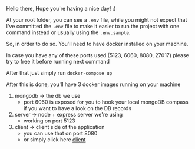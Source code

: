 Hello there, Hope you're having a nice day! :)

At your root folder, you can see a `.env` file, while you might not expect that
I've committed the `.env` file to make it easier to run the project with one command instead or usually using the `.env.sample`.

So, in order to do so. You'll need to have docker installed on your machine.

In case you have any of these ports used (5123, 6060, 8080, 27017) please try to free it before running next command

After that just simply run `docker-compose up`

After this is done, you'll have 3 docker images running on your machine

1. mongodb -> the db we use
   - port 6060 is exposed for you to hook your local mongoDB compass if you want to have a look on the DB records
1. server -> node + express server we're using
   - working on port 5123
1. client -> client side of the application
   - you can use that on port 8080
   - or simply click here [client](http://localhost:8080/)

